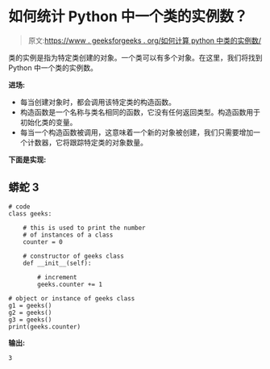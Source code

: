 # 如何统计 Python 中一个类的实例数？

> 原文:[https://www . geeksforgeeks . org/如何计算 python 中类的实例数/](https://www.geeksforgeeks.org/how-to-count-number-of-instances-of-a-class-in-python/)

类的实例是指为特定类创建的对象。一个类可以有多个对象。在这里，我们将找到 Python 中一个类的实例数。

**进场:**

*   每当创建对象时，都会调用该特定类的构造函数。
*   构造函数是一个名称与类名相同的函数，它没有任何返回类型。构造函数用于初始化类的变量。
*   每当一个构造函数被调用，这意味着一个新的对象被创建，我们只需要增加一个计数器，它将跟踪特定类的对象数量。

**下面是实现:**

## 蟒蛇 3

```
# code
class geeks:

    # this is used to print the number
    # of instances of a class
    counter = 0

    # constructor of geeks class
    def __init__(self):

        # increment
        geeks.counter += 1

# object or instance of geeks class
g1 = geeks()
g2 = geeks()
g3 = geeks()
print(geeks.counter)
```

**输出:**

```
3
```